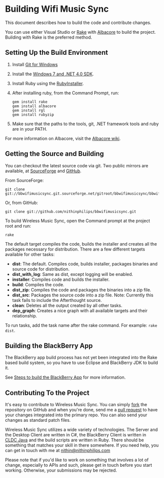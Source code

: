 Building Wifi Music Sync
========================
This document describes how to build the code and contribute changes.

You can use either Visual Studio or [Rake](http://rake.rubyforge.org/) with
[Albacore](http://albacorebuild.net/) to build the project. Building with Rake
is the preferred method.

Setting Up the Build Environment
--------------------------------
 1. Install [Git for Windows](https://code.google.com/p/msysgit/)
 2. Install the [Windows 7 and .NET 4.0
    SDK](http://msdn.microsoft.com/en-us/windows/bb980924.aspx).
 3. Install Ruby using the [RubyInstaller](http://rubyinstaller.org/).
 4. After installing ruby, from the Command Prompt, run:

        gem install rake
        gem install albacore
        gem install rgl
        gem install rubyzip

 5. Make sure that the paths to the tools, git, .NET framework tools and ruby
    are in your PATH.

For more information on Albacore, visit the [Albacore
wiki](https://github.com/derickbailey/Albacore/wiki/).

Getting the Source and Building
-------------------------------
You can checkout the latest source code via git. Two public mirrors are
available, at
[SourceForge](http://bbwifimusicsync.git.sourceforge.net/git/gitweb.cgi?p=bbwifimusicsync/bbwifimusicsync)
and [GitHub](https://github.com/nithinphilips/bbwifimusicsync).

From SourceForge:

    git clone git://bbwifimusicsync.git.sourceforge.net/gitroot/bbwifimusicsync/bbwifimusicsync

Or, from GitHub:

    git clone git://github.com/nithinphilips/bbwifimusicsync.git

To build Wireless Music Sync, open the Command prompt at the project root and
run:

    rake

The default target compiles the code, builds the installer and creates all the
packages necessary for distribution. There are a few different targets
available for other tasks:

 * **dist**: The default. Compiles code, builds installer, packages binaries
   and source code for distribution.
 * **dist_with\_log**: Same as dist, except logging will be enabled.
 * **installer**: Compiles code and builds the installer.
 * **build**: Compiles the code.
 * **dist_zip**: Compiles the code and packages the binaries into a zip file.
 * **dist_src**: Packages the source code into a zip file. Note: Currently this
   task fails to include the Afterthought source.
 * **clean**: Deletes all the output created by all other tasks.
 * **dep_graph**: Creates a nice graph with all available targets and their
   relationship.

To run tasks, add the task name after the rake command. For example:  `rake
dist`.

Building the BlackBerry App
---------------------------
The BlackBerry app build process has not yet been integrated into the Rake
based build system, so you have to use Eclipse and BlackBerry JDK to build it.

See [Steps to build the BlackBerry
App](https://github.com/nithinphilips/bbwifimusicsync/blob/master/BlackberryClient/WifiMusicSync/README.md)
for more information.

Contributing To the Project
---------------------------
It's easy to contribute to Wireless Music Sync. You can simply
[fork](http://help.github.com/fork-a-repo/) the repository on GitHub and when
you're done, send me a [pull
request](http://help.github.com/send-pull-requests/) to have your changes
integrated into the primary repo. You can also send your changes as standard
patch files.

Wireless Music Sync utilizes a wide variety of technologies. The Server and the
Desktop Client are written in C#, the BlackBerry Client is written in [CLDC
Java](http://java.sun.com/products/cldc/) and the build scripts are written in
Ruby. There should be something that matches your skill in there somewhere. If
you need help, you can get in touch with me at <nithin@nithinphilips.com>

Please note that if you'd like to work on something that involves a lot of
change, especially to APIs and such, please get in touch before you start
working. Otherwise, your submissions may be rejected.
